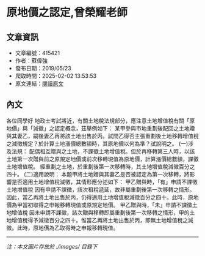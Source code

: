 # 原地價之認定,曾榮耀老師

## 文章資訊
- 文章編號：415421
- 作者：蘇偉強
- 發布日期：2019/05/23
- 爬取時間：2025-02-02 13:53:53
- 原文連結：[閱讀原文](https://real-estate.get.com.tw/Columns/detail.aspx?no=415421)

## 內文
各位同學好
地政士考試將近，有關土地稅法規部分，應注意土地增值稅有關「原地價」與「減徵」之認定概念，茲舉例如下：
某甲參與市地重劃後配回之土地贈與其妻乙，嗣後妻乙再將該土地出售於丙。試問乙得否主張重劃後土地移轉增值稅之減徵規定？於計算土地漲價總數額時，其原地價以何為準？試說明之。
(一)涉及法規：
配偶相互贈與之土地，不課徵土地增值稅。但於再移轉第三人時，以該土地第一次贈與前之原規定地價或前次移轉現值為原地價，計算漲價總數額，課徵土地增值稅。
經重劃之土地，於重劃後第一次移轉時，其土地增值稅減徵百分之四十。
(二)適用說明：
本題甲將土地贈與其妻乙是否被認定為第一次移轉，將影響是否適用土地增值稅減徵，其情形應分述如下：
甲乙贈與時，「有」申請不課徵土地增值稅
因有申請不課徵，該次租稅遞延，故非屬重劃後第一次移轉之情形。因此，當乙再將土地出售於丙，仍得適用土地增值稅減徵百分之四十。此時，原地價為甲當初取得之申報移轉現值或原規定地價。
甲乙贈與時，「未」申請不課徵土地增值稅
因未申請不課徵，該次贈與移轉即屬重劃後第一次移轉之情形，甲的土地增值稅得予減徵百分之四十。惟當乙再將土地出售於丙，即無土地增值稅之減徵。此時，原地價為乙取得時之申報移轉現值。

---
*注：本文圖片存放於 ./images/ 目錄下*
